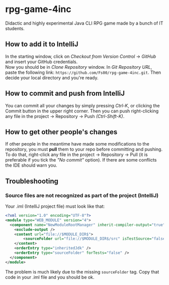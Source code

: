 # rpg-game-4inc
Didactic and highly experimental Java CLI RPG game made by a bunch of IT students.

## How to add it to IntelliJ

In the starting window, click on *Checkout from Version Control* -> *GitHub* and insert your GitHub credentials.<br>
Now you should be in *Clone Repository* window. In *Git Repository URL*, paste the following link: `https://github.com/Fs00/rpg-game-4inc.git`. Then decide your local directory and you're ready.

## How to commit and push from IntelliJ

You can commit all your changes by simply pressing *Ctrl-K*, or clicking the Commit button in the upper right corner. Then you can push right-clicking any file in the project -> Repository -> Push *(Ctrl-Shift-K)*.

## How to get other people's changes

If other people in the meantime have made some modifications to the repository, you must **pull** them to your repo before committing and pushing.  
To do that, right-click any file in the project -> Repository -> Pull (it is preferable if you tick the *"No commit"* option). If there are some conflicts the IDE should warn you.

## Troubleshooting

### Source files are not recognized as part of the project (IntelliJ)

Your .iml (IntelliJ project file) must look like that:
```xml
<?xml version="1.0" encoding="UTF-8"?>
<module type="WEB_MODULE" version="4">
  <component name="NewModuleRootManager" inherit-compiler-output="true">
    <exclude-output />
    <content url="file://$MODULE_DIR$">
        <sourceFolder url="file://$MODULE_DIR$/src" isTestSource="false" packagePrefix="ittbuonarroti.rpggame" />
    </content>
    <orderEntry type="inheritedJdk" />
    <orderEntry type="sourceFolder" forTests="false" />
  </component>
</module>
```
The problem is much likely due to the missing `sourceFolder` tag. Copy that code in your .iml file and you should be ok.